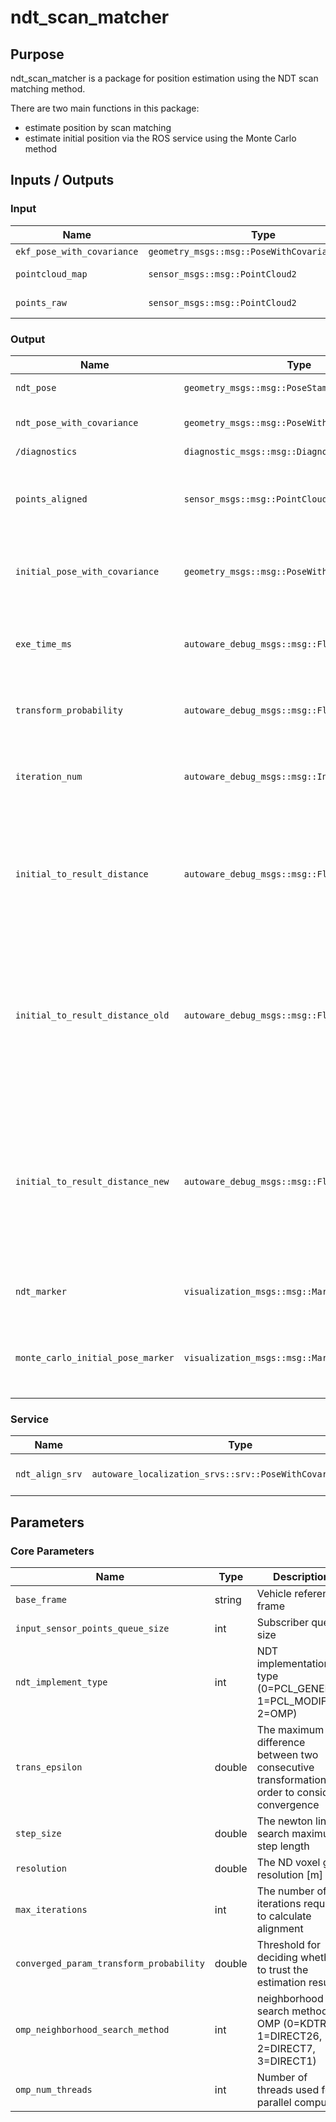 # ndt_scan_matcher

## Purpose

ndt_scan_matcher is a package for position estimation using the NDT scan matching method.

There are two main functions in this package:

- estimate position by scan matching
- estimate initial position via the ROS service using the Monte Carlo method

## Inputs / Outputs

### Input

| Name                       | Type                                            | Description       |
| -------------------------- | ----------------------------------------------- | ----------------- |
| `ekf_pose_with_covariance` | `geometry_msgs::msg::PoseWithCovarianceStamped` | initial pose      |
| `pointcloud_map`           | `sensor_msgs::msg::PointCloud2`                 | map pointcloud    |
| `points_raw`               | `sensor_msgs::msg::PointCloud2`                 | sensor pointcloud |

### Output

| Name                              | Type                                            | Description                                                                                                                              |
| --------------------------------- | ----------------------------------------------- | ---------------------------------------------------------------------------------------------------------------------------------------- |
| `ndt_pose`                        | `geometry_msgs::msg::PoseStamped`               | estimated pose                                                                                                                           |
| `ndt_pose_with_covariance`        | `geometry_msgs::msg::PoseWithCovarianceStamped` | estimated pose with covariance                                                                                                           |
| `/diagnostics`                    | `diagnostic_msgs::msg::DiagnosticArray`         | diagnostics                                                                                                                              |
| `points_aligned`                  | `sensor_msgs::msg::PointCloud2`                 | [debug topic] pointcloud aligned by scan matching                                                                                        |
| `initial_pose_with_covariance`    | `geometry_msgs::msg::PoseWithCovarianceStamped` | [debug topic] initial pose used in scan matching                                                                                         |
| `exe_time_ms`                     | `autoware_debug_msgs::msg::Float32Stamped`      | [debug topic] execution time for scan matching [ms]                                                                                      |
| `transform_probability`           | `autoware_debug_msgs::msg::Float32Stamped`      | [debug topic] score of scan matching                                                                                                     |
| `iteration_num`                   | `autoware_debug_msgs::msg::Int32Stamped`        | [debug topic] number of scan matching iterations                                                                                         |
| `initial_to_result_distance`      | `autoware_debug_msgs::msg::Float32Stamped`      | [debug topic] distance difference between the initial point and the convergence point [m]                                                |
| `initial_to_result_distance_old`  | `autoware_debug_msgs::msg::Float32Stamped`      | [debug topic] distance difference between the older of the two initial points used in linear interpolation and the convergence point [m] |
| `initial_to_result_distance_new`  | `autoware_debug_msgs::msg::Float32Stamped`      | [debug topic] distance difference between the newer of the two initial points used in linear interpolation and the convergence point [m] |
| `ndt_marker`                      | `visualization_msgs::msg::MarkerArray`          | [debug topic] markers for debugging                                                                                                      |
| `monte_carlo_initial_pose_marker` | `visualization_msgs::msg::MarkerArray`          | [debug topic] particles used in initial position estimation                                                                              |

### Service

| Name            | Type                                                         | Description                      |
| --------------- | ------------------------------------------------------------ | -------------------------------- |
| `ndt_align_srv` | `autoware_localization_srvs::srv::PoseWithCovarianceStamped` | service to estimate initial pose |

## Parameters

### Core Parameters

| Name                                    | Type   | Description                                                                                     |
| --------------------------------------- | ------ | ----------------------------------------------------------------------------------------------- |
| `base_frame`                            | string | Vehicle reference frame                                                                         |
| `input_sensor_points_queue_size`        | int    | Subscriber queue size                                                                           |
| `ndt_implement_type`                    | int    | NDT implementation type (0=PCL_GENERIC, 1=PCL_MODIFIED, 2=OMP)                                  |
| `trans_epsilon`                         | double | The maximum difference between two consecutive transformations in order to consider convergence |
| `step_size`                             | double | The newton line search maximum step length                                                      |
| `resolution`                            | double | The ND voxel grid resolution [m]                                                                |
| `max_iterations`                        | int    | The number of iterations required to calculate alignment                                        |
| `converged_param_transform_probability` | double | Threshold for deciding whether to trust the estimation result                                   |
| `omp_neighborhood_search_method`        | int    | neighborhood search method in OMP (0=KDTREE, 1=DIRECT26, 2=DIRECT7, 3=DIRECT1)                  |
| `omp_num_threads`                       | int    | Number of threads used for parallel computing                                                   |
